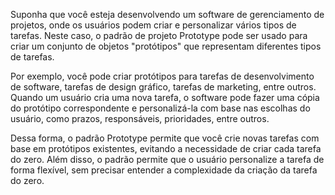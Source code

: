 Suponha que você esteja desenvolvendo um software de gerenciamento de projetos, onde os usuários podem criar e personalizar vários tipos de tarefas. Neste caso, o padrão de projeto Prototype pode ser usado para criar um conjunto de objetos "protótipos" que representam diferentes tipos de tarefas.

Por exemplo, você pode criar protótipos para tarefas de desenvolvimento de software, tarefas de design gráfico, tarefas de marketing, entre outros. Quando um usuário cria uma nova tarefa, o software pode fazer uma cópia do protótipo correspondente e personalizá-la com base nas escolhas do usuário, como prazos, responsáveis, prioridades, entre outros.

Dessa forma, o padrão Prototype permite que você crie novas tarefas com base em protótipos existentes, evitando a necessidade de criar cada tarefa do zero. Além disso, o padrão permite que o usuário personalize a tarefa de forma flexível, sem precisar entender a complexidade da criação da tarefa do zero.